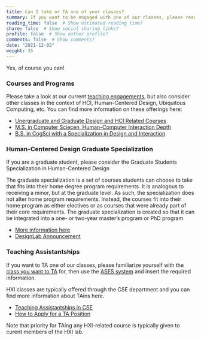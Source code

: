 ```yaml
---
title: Can I take or TA one of your classes?
summary: If you want to be engaged with one of our classes, please read here.
reading_time: false  # Show estimated reading time?
share: false  # Show social sharing links?
profile: false  # Show author profile?
comments: false  # Show comments?
date: "2021-12-02"
weight: 35
---
```

Yes, of course you can!


### Courses and Programs
Please take a look at our current [teaching engagements](/teaching), but also consider other classes in the context of HCI, Human-Centered Design, Ubiquitous Computing, etc. You can find more information on these offerings here:

- [Unergraduate and Graduate Design and HCI Related Courses](https://designlab.ucsd.edu/education/design-courses-at-ucsd/)
- [M.S. in Computer Sciecen, Human-Computer Interaction Depth](https://cse.ucsd.edu/graduate/degree-programs/ms-program/ms-2015-comp-standard#)
- [B.S. in CogSci with a Specialization in Design and Interaction](https://cogsci.ucsd.edu/undergraduates/major/design-interaction.html)


### Human-Centered Design Graduate Specialization
If you are a graduate student, please consider the Graduate Students Specialization in Human-Centered Design

The graduate specialization is a set of courses students can choose to take that fits into their home degree program requirements. It is analogous to receiving a minor, but at the graduate level. As such, the specialization does not alter home program requirements. Instead, the courses fit into their home program as either electives or as courses that were already part of their core requirements. The graduate specialization is created so that it can be integrated into a one- or two-year master’s program or PhD program

- [More information here](https://catalog.ucsd.edu/curric/dsgn-gr.html)
- [DesignLab Announcement](https://designlab.ucsd.edu/education/design-graduate-specialization/)

### Teaching Assistantships
If you want to TA one of our classes, please familiarize yourself with the [class you want to TA](/teaching) for, then  use the [ASES system](https://academicaffairs.ucsd.edu/Modules/ASES/Apply.aspx) and insert the required information.

HXI classes are typically offered through the CSE department and you can find more information about TAins here.

- [Teaching Assistantships in CSE](https://cse.ucsd.edu/graduate/financial-opportunities/teaching-assistantships)
- [How to Apply for a TA Position](https://cse.ucsd.edu/graduate/financial-opportunities/teaching-assistantships/applying-teaching-assistantship)

Note that priority for TAing any HXI-related course is typically given to curent members of the HXI lab.